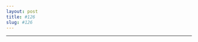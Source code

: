 ```yaml
---
layout: post
title: #126
slug: #126
---
```

---
<p class="description" style="text-align: justify;">
